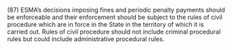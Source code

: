 (87) ESMA’s decisions imposing fines and periodic penalty payments should be enforceable and their enforcement should be subject to the rules of civil procedure which are in force in the State in the territory of which it is carried out. Rules of civil procedure should not include criminal procedural rules but could include administrative procedural rules.